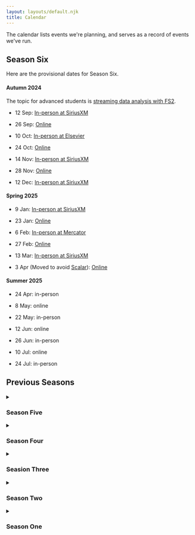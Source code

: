 ```yaml
---
layout: layouts/default.njk
title: Calendar
---
```

The calendar lists events we're planning, and serves as a record of events we've run.

## Season Six

Here are the provisional dates for Season Six.

#### Autumn 2024

The topic for advanced students is [streaming data analysis with FS2](https://github.com/creativescala/fs2-tutorial).

- 12 Sep: [In-person at SiriusXM](https://www.meetup.com/scalabridge-london/events/303096250/)
- 26 Sep: [Online](https://www.meetup.com/scalabridge-london/events/303096270/)
- 10 Oct: [In-person at Elsevier](https://www.meetup.com/scalabridge-london/events/303096311)
- 24 Oct: [Online](https://www.meetup.com/scalabridge-london/events/303096348/)

- 14 Nov: [In-person at SiriusXM](https://www.meetup.com/scalabridge-london/events/303256040/)
- 28 Nov: [Online](https://www.meetup.com/scalabridge-london/events/303256056/)
- 12 Dec: [In-person at SiriuxXM](https://www.meetup.com/scalabridge-london/events/303256046/ )

#### Spring 2025

- 9 Jan: [In-person at SiriusXM](https://www.meetup.com/scalabridge-london/events/305444175/)
- 23 Jan: [Online](https://www.meetup.com/scalabridge-london/events/305452476/)
- 6 Feb: [In-person at Mercator](https://www.meetup.com/scalabridge-london/events/305792990)

- 27 Feb: [Online](https://www.meetup.com/scalabridge-london/events/306048649/)
- 13 Mar: [In-person at SiriusXM](https://www.meetup.com/scalabridge-london/events/306457761/)
- 3 Apr (Moved to avoid [Scalar](https://www.scalar-conf.com/)): [Online](https://www.meetup.com/scalabridge-london/events/306457799/)

#### Summer 2025

- 24 Apr: in-person
- 8 May: online
- 22 May: in-person

- 12 Jun: online
- 26 Jun: in-person
- 10 Jul: online
- 24 Jul: in-person


## Previous Seasons

<details>
<summary>
<h3>Season Five</h3>
</summary>

ScalaBridge London restarted in 2023, with the following events.

#### Warmup

- 16 August 2023: [Pre-season: Q&A and Mentor Training](https://www.meetup.com/scalabridge-london/events/295321990/)
- 6 Sept 2023: [Online Q&A](https://www.meetup.com/scalabridge-london/events/295736328/)
- 12 Sept 2023: [ScalaBridge at Scala Days Madrid](https://scaladays.org/madrid-2023/scala-bridge). Not an official ScalaBridge London event, but some of our mentors are helping run this event in Madrid.

#### Autumn Term 2023

- 21 Sept 2023: [Online](https://www.meetup.com/scalabridge-london/events/296100320/). (Shifted)
- 5 Oct 2023: [Online](https://www.meetup.com/scalabridge-london/events/296496049/)
- 19 Oct 2023: [Online](https://www.meetup.com/scalabridge-london/events/296768231/)
- 1 Nov 2023: [In-person at ClearScore](https://www.meetup.com/scalabridge-london/events/296513216/)
- 16 Nov 2023: [Online](https://www.meetup.com/scalabridge-london/events/296768281/)
- 29 Nov 2023: [In-person at Elsevier](https://www.meetup.com/scalabridge-london/events/296720093/)
- 13 Dec 2023: [In-person at the Guardian](https://www.meetup.com/scalabridge-london/events/296271082/)

#### Spring Term 2024

- 11 Jan 2024: [Online](https://www.meetup.com/scalabridge-london/events/298438584/)
- 25 Jan 2024: [Online](https://www.meetup.com/scalabridge-london/events/298710048/)
- 8 Feb 2024: [Online](https://www.meetup.com/scalabridge-london/events/298954296/)
- 22 Feb 2024: [Online](https://www.meetup.com/scalabridge-london/events/299215382/)
- 7 Mar 2024: [Online](https://www.meetup.com/scalabridge-london/events/299591497/)
- 21 Mar 2024: [Online](https://www.meetup.com/scalabridge-london/events/299747422/)

#### Summer Term 2024

This term's topic for in-person events was [Cats Effect](https://typelevel.org/cats-effect/).

- 17 Apr 2024: [In-person at Tray.io](https://www.meetup.com/scalabridge-london/events/299749032/) (Shifted to avoid clashing with LSUG)
- 9 May 2024: [Online](https://www.meetup.com/scalabridge-london/events/300445464/)
- 23 May 2024: [In-person at Morgan Stanley](https://www.meetup.com/scalabridge-london/events/300445652/)
- 6 Jun 2024: [Online](https://www.meetup.com/scalabridge-london/events/300445471/)
- 20 Jun 2024: [In-person at Orgvue](https://www.meetup.com/scalabridge-london/events/300487682/)
- 4 Jul 2024: [Online](https://www.meetup.com/scalabridge-london/events/300445486/)
- 18 Jul 2024: [In-person at SiriusXM](https://www.meetup.com/scalabridge-london/events/300715772)
</details>

<details>
<summary>
<h3>Season Four</h3>
</summary>

Season Four was dead on arrival, due to the pandemic.
</details>

<details>
<summary>
<h3>Seasion Three</h3>
</summary>

In Season Three we went online due to the COVID-19 pandemic, with the following events:

- March 19th: Mentor training and installation.
- March 30th: [Season Three signup form][season-3-signup] (fill this out before the sesson). [Meetup event listing][season-3-1-meetup]. [Join this event](https://eu.bbcollab.com/guest/a1d7181e404f40b58b11c37c62af823d) (use on the day to join the online session).
- April 13th: [Student signup form](https://docs.google.com/forms/d/e/1FAIpQLScqlrHSf0rUT333FQR8TDaHdMDYf7dTLqoUHHxQCpFXbhtizw/viewform). [Meetup event](https://www.meetup.com/ScalaBridge-London/events/269927607/). [Join this event on the day](https://eu.bbcollab.com/guest/c9178424a9834ec1a04d80edb3b95356).
- May 4th: [Student signup form](https://docs.google.com/forms/d/e/1FAIpQLSfkI8HRxH75g4aSmzEzS6IhC2dfRNPKjPDNt8hutbGt19RopQ/viewform). [Meetup event](https://www.meetup.com/ScalaBridge-London/events/270274736/). [Join this event on the day](https://eu.bbcollab.com/guest/c9178424a9834ec1a04d80edb3b95356).
- May 18th: [Meetup event](https://www.meetup.com/ScalaBridge-London/events/270646873/) We've switched to Zoom. The Zoom link is in the Meetup event.
- June 1st: [Meetup event](https://www.meetup.com/ScalaBridge-London/events/270646884/) 
- June 15th: [Meetup event](https://www.meetup.com/ScalaBridge-London/events/270646899/) 
- [Nov 9th 2020](https://www.meetup.com/ScalaBridge-London/events/qwsfbsybcpbmb/)
- [Nov 23rd 2020](https://www.meetup.com/ScalaBridge-London/events/qwsfbsybcpbfc/)
- [Dec 7th 2020](https://www.meetup.com/ScalaBridge-London/events/qwsfbsybcqbkb/)
</details>
  
<details>
<summary>
<h3>Season Two</h3>
</summary>

In Season Two we had the following events:

- Off season dates: 
  - 27 Aug 2019: [Quantexa](https://www.meetup.com/ScalaBridge-London/events/264124441/)

- On season dates:
  - 9 Sept 2019: [Unruly Media](https://www.meetup.com/ScalaBridge-London/events/264245760/)
  - 17 Sept 2019: [ITV](https://www.meetup.com/ScalaBridge-London/events/264336332/)
  - 24 Sept 2019: [Expedia](https://www.meetup.com/ScalaBridge-London/events/264716127/)
  - 1 Oct 2019: [Quantexa](https://www.meetup.com/ScalaBridge-London/events/264966773/)
  - 7 Oct 2019: [Twitter](https://www.meetup.com/ScalaBridge-London/events/265319801/)
  - 15 Oct 2019: [Medidata](https://www.meetup.com/ScalaBridge-London/events/265471279/)

- Off season dates:
  - Nov 12th: [OVO](https://www.meetup.com/ScalaBridge-London/events/265769705/)
  - Dec 9th: [Elsevier](https://www.meetup.com/ScalaBridge-London/events/266381145/)
  - Dec 14th: [London Scala Community Day](https://www.meetup.com/london-scala/events/266639110/)
  - Jan 21st: [Marks & Spencer](https://www.meetup.com/ScalaBridge-London/events/266409022/)
</details>

<details>
<summary>
<h3>Season One</h3>
</summary>

The first ever ScalaBridge season ran on the following dates and locations:

* 21 March: Elsevier
* 4 April: Equal Experts
* 18 April: Permutive
* 2 May: ITV
* 16 May: Depop
* 30 May: The Guardian
</details>

[quantexa]: https://www.quantexa.com/
[season-3-signup]: https://docs.google.com/forms/d/e/1FAIpQLSckueuSBamnwZtYixietp0zsu_jVSIm_-Xe6IJ8xTeX-fKFwg/viewform
[season-3-1-meetup]: https://www.meetup.com/ScalaBridge-London/events/269624052/
